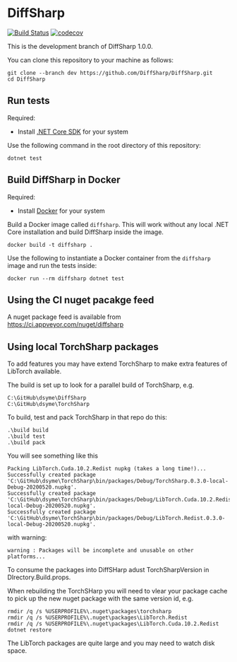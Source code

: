 # DiffSharp 

[![Build Status](https://travis-ci.org/DiffSharp/DiffSharp.svg?branch=dev)](https://travis-ci.org/DiffSharp/DiffSharp)
[![codecov](https://codecov.io/gh/DiffSharp/DiffSharp/branch/dev/graph/badge.svg)](https://codecov.io/gh/DiffSharp/DiffSharp)

This is the development branch of DiffSharp 1.0.0.

You can clone this repository to your machine as follows:
```
git clone --branch dev https://github.com/DiffSharp/DiffSharp.git
cd DiffSharp
```

## Run tests

Required:
- Install [.NET Core SDK](https://dotnet.microsoft.com/download) for your system

Use the following command in the root directory of this repository:
```
dotnet test
```

## Build DiffSharp in Docker

Required:
- Install [Docker](https://hub.docker.com/search/?type=edition&offering=community) for your system

Build a Docker image called `diffsharp`. This will work without any local .NET Core installation and build DiffSharp inside the image.
```
docker build -t diffsharp .
```

Use the following to instantiate a Docker container from the `diffsharp` image and run the tests inside:
```
docker run --rm diffsharp dotnet test
```

## Using the CI nuget pacakge feed

A nuget package feed is available from https://ci.appveyor.com/nuget/diffsharp

## Using local TorchSharp packages


To add features you may have extend TorchSharp to make extra features of LibTorch available.

The build is set up to look for a parallel build of TorchSharp, e.g.

    C:\GitHub\dsyme\DiffSharp
    C:\GitHub\dsyme\TorchSharp

To build, test and pack TorchSharp in that repo do this:

    .\build build
    .\build test
    .\build pack

You will see something like this

    Packing LibTorch.Cuda.10.2.Redist nupkg (takes a long time!)...
    Successfully created package 'C:\GitHub\dsyme\TorchSharp\bin/packages/Debug/TorchSharp.0.3.0-local-Debug-20200520.nupkg'.
    Successfully created package 'C:\GitHub\dsyme\TorchSharp\bin/packages/Debug/LibTorch.Cuda.10.2.Redist.0.3.0-local-Debug-20200520.nupkg'.
    Successfully created package 'C:\GitHub\dsyme\TorchSharp\bin/packages/Debug/LibTorch.Redist.0.3.0-local-Debug-20200520.nupkg'.

with warning:

    warning : Packages will be incomplete and unusable on other platforms...

To consume the packages into DiffSHarp adust TorchSharpVersion in DIrectory.Build.props.

When rebuilding the TorchSHarp you will need to vlear your package cache to pick up the new nuget package with the same version id, e.g.

    rmdir /q /s %USERPROFILE%\.nuget\packages\torchsharp
    rmdir /q /s %USERPROFILE%\.nuget\packages\LibTorch.Redist
    rmdir /q /s %USERPROFILE%\.nuget\packages\LibTorch.Cuda.10.2.Redist
    dotnet restore

The LibTorch packages are quite large and you may need to watch disk space.




